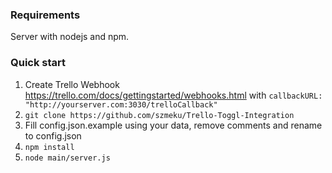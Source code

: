 ### Requirements

Server with nodejs and npm.

### Quick start

1. Create Trello Webhook https://trello.com/docs/gettingstarted/webhooks.html with `callbackURL: "http://yourserver.com:3030/trelloCallback"`
2. `git clone https://github.com/szmeku/Trello-Toggl-Integration`
2. Fill  config.json.example using your data, remove comments and rename to config.json
3. `npm install`
3. `node main/server.js`
